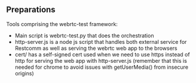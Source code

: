 ## Preparations ##

Tools comprising the webrtc-test framework: 

* Main script is webrtc-test.py that does the orchestration
* http-server.js is a node js script that handles both external service for Restcomm as well as serving the webrtc web app to the browsers
* cert/ has a self-signed cert used when we need to use https instead of http for serving the web app with http-server.js (remember that this is needed for chrome to avoid issues with getUserMedia() from insecure origins)
